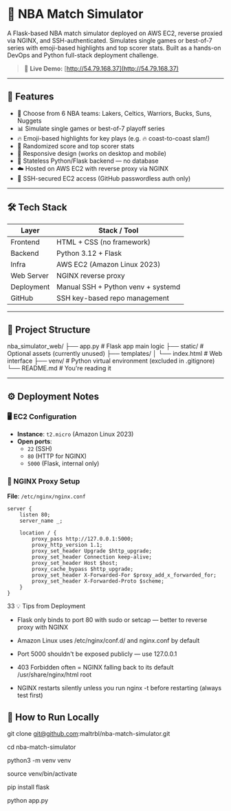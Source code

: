 # 🏀 NBA Match Simulator

A Flask-based NBA match simulator deployed on AWS EC2, reverse proxied via NGINX, and SSH-authenticated. Simulates single games or best-of-7 series with emoji-based highlights and top scorer stats. Built as a hands-on DevOps and Python full-stack deployment challenge.

> 🎯 **Live Demo:** [http://54.79.168.37](http://54.79.168.37)

---

## 🚀 Features

- 🏀 Choose from 6 NBA teams: Lakers, Celtics, Warriors, Bucks, Suns, Nuggets
- 📊 Simulate single games or best-of-7 playoff series
- 🔥 Emoji-based highlights for key plays (e.g. 🔥 coast-to-coast slam!)
- 🧠 Randomized score and top scorer stats
- 📱 Responsive design (works on desktop and mobile)
- 🧵 Stateless Python/Flask backend — no database
- ☁️ Hosted on AWS EC2 with reverse proxy via NGINX
- 🔐 SSH-secured EC2 access (GitHub passwordless auth only)

---

## 🛠️ Tech Stack

| Layer        | Stack / Tool                    |
|--------------|---------------------------------|
| Frontend     | HTML + CSS (no framework)       |
| Backend      | Python 3.12 + Flask             |
| Infra        | AWS EC2 (Amazon Linux 2023)     |
| Web Server   | NGINX reverse proxy             |
| Deployment   | Manual SSH + Python venv + systemd |
| GitHub       | SSH key-based repo management   |

---

## 🧰 Project Structure

nba_simulator_web/
├── app.py # Flask app main logic
├── static/ # Optional assets (currently unused)
├── templates/
│ └── index.html # Web interface
├── venv/ # Python virtual environment (excluded in .gitignore)
└── README.md # You're reading it

---

## ⚙️ Deployment Notes

### 🖥️ EC2 Configuration

- **Instance**: `t2.micro` (Amazon Linux 2023)
- **Open ports**:
  - `22` (SSH)
  - `80` (HTTP for NGINX)
  - `5000` (Flask, internal only)

### 🔁 NGINX Proxy Setup

**File**: `/etc/nginx/nginx.conf`

```nginx
server {
    listen 80;
    server_name _;

    location / {
        proxy_pass http://127.0.0.1:5000;
        proxy_http_version 1.1;
        proxy_set_header Upgrade $http_upgrade;
        proxy_set_header Connection keep-alive;
        proxy_set_header Host $host;
        proxy_cache_bypass $http_upgrade;
        proxy_set_header X-Forwarded-For $proxy_add_x_forwarded_for;
        proxy_set_header X-Forwarded-Proto $scheme;
    }
}

```
33 💡 Tips from Deployment
- Flask only binds to port 80 with sudo or setcap — better to reverse proxy with NGINX

- Amazon Linux uses /etc/nginx/conf.d/ and nginx.conf by default

- Port 5000 shouldn't be exposed publicly — use 127.0.0.1

- 403 Forbidden often = NGINX falling back to its default /usr/share/nginx/html root

- NGINX restarts silently unless you run nginx -t before restarting (always test first)

## 🧪 How to Run Locally

git clone git@github.com:maltrbl/nba-match-simulator.git

cd nba-match-simulator

python3 -m venv venv

source venv/bin/activate

pip install flask

python app.py
